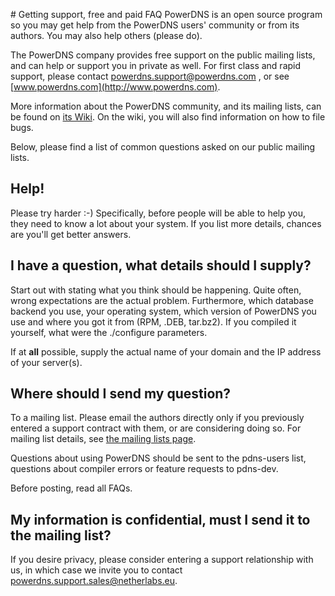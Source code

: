 # Getting support, free and paid FAQ
PowerDNS is an open source program so you may get help from the PowerDNS users'
community or from its authors. You may also help others (please do).

The PowerDNS company provides free support on the public mailing lists, and can
help or support you in private as well. For first class and rapid support,
please contact <a href="mailto:powerdns.support@powerdns.com">powerdns.support@powerdns.com</a>
, or see [www.powerdns.com](http://www.powerdns.com).

More information about the PowerDNS community, and its mailing lists, can be
found on [its Wiki](http://wiki.powerdns.com). On the wiki, you will also find
information on how to file bugs.

Below, please find a list of common questions asked on our public mailing lists.

## Help!
Please try harder :-) Specifically, before people will be able to help you,
they need to know a lot about your system. If you list more details, chances are
you'll get better answers.

## I have a question, what details should I supply?
Start out with stating what you think should be happening. Quite often, wrong
expectations are the actual problem. Furthermore, which database backend you
use, your operating system, which version of PowerDNS you use and where you got
it from (RPM, .DEB, tar.bz2). If you compiled it yourself, what were the
./configure parameters.

If at **all** possible, supply the actual name of your domain and the IP address
of your server(s).

## Where should I send my question?
To a mailing list. Please email the authors directly only if you previously
entered a support contract with them, or are considering doing so. For mailing
list details, see [the mailing lists page](http://mailman.powerdns.com/mailman/listinfo/).

Questions about using PowerDNS should be sent to the pdns-users list, questions
about compiler errors or feature requests to pdns-dev.

Before posting, read all FAQs.

## My information is confidential, must I send it to the mailing list?
If you desire privacy, please consider entering a support relationship with us,
in which case we invite you to contact <a href="mailto:powerdns.support.sales@netherlabs.eu">powerdns.support.sales@netherlabs.eu</a>.
